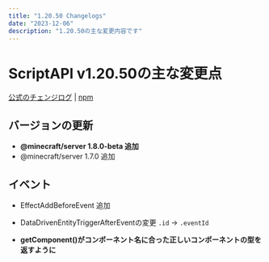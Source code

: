```yaml
---
title: "1.20.50 Changelogs"
date: "2023-12-06"
description: "1.20.50の主な変更内容です"
---
```


# ScriptAPI v1.20.50の主な変更点
[公式のチェンジログ](<https://feedback.minecraft.net/hc/en-us/articles/21750153148173>)  |  [npm](<https://www.npmjs.com/package/@minecraft/server/v/1.8.0-beta.1.20.50-stable>)
## バージョンの更新
- **@minecraft/server 1.8.0-beta 追加**
- @minecraft/server 1.7.0 追加

## イベント
- EffectAddBeforeEvent 追加
- DataDrivenEntityTriggerAfterEventの変更
`.id` → `.eventId`


- **getComponent()がコンポーネント名に合った正しいコンポーネントの型を返すように**
